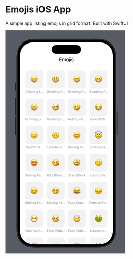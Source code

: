 # Emojis iOS App

A simple app listing emojis in grid format. Built with SwiftUI

![Alt text](demo.gif)
